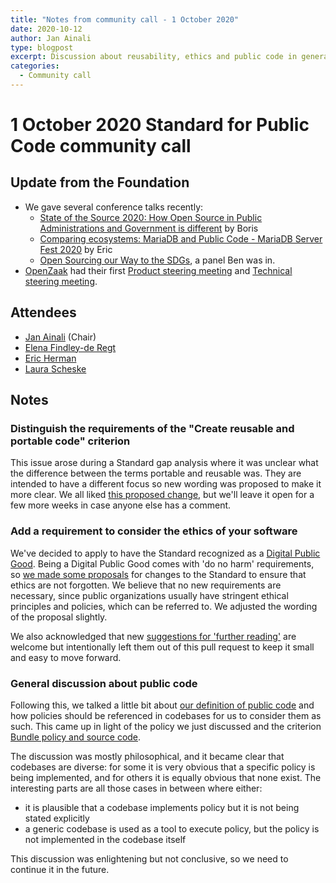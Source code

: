 ```yaml
---
title: "Notes from community call - 1 October 2020"
date: 2020-10-12
author: Jan Ainali
type: blogpost
excerpt: Discussion about reusability, ethics and public code in general
categories:
  - Community call
---
```


# 1 October 2020 Standard for Public Code community call

## Update from the Foundation

* We gave several conference talks recently:
    * [State of the Source 2020: How Open Source in Public Administrations and Government is different](https://www.youtube.com/watch?v=R7B2809l6EU) by Boris
    * [Comparing ecosystems: MariaDB and Public Code - MariaDB Server Fest 2020](https://www.youtube.com/watch?v=m_H4KZmAVtY) by Eric
    * [Open Sourcing our Way to the SDGs](https://www.youtube.com/watch?v=FkeQzL5q5t4), a panel Ben was in.
* [OpenZaak](https://publiccode.net/codebases/openzaak.html) had their first [Product steering meeting](https://lists.publiccode.net/hyperkitty/hyperkitty/list/openzaak-discuss@lists.publiccode.net/thread/FAHQNHUEJADVAGOR6DTMWXMXIGYE3BDP/) and [Technical steering meeting](https://lists.publiccode.net/hyperkitty/hyperkitty/list/openzaak-discuss@lists.publiccode.net/thread/5JGJ2WMIW4M6A5WTBIO5AKEO3HXC7V4I/).

## Attendees

* [Jan Ainali](https://publiccode.net/team/jan-ainali.html) (Chair)
* [Elena Findley-de Regt](https://publiccode.net/team/elena-findley-de-regt.html)
* [Eric Herman](https://publiccode.net/team/eric-herman.html)
* [Laura Scheske](https://web.archive.org/web/20210225183245/https://publiccode.net/who-we-are/team/laura-scheske.html)

## Notes

### Distinguish the requirements of the "Create reusable and portable code" criterion

This issue arose during a Standard gap analysis where it was unclear what the difference between the terms portable and reusable was. They are intended to have a different focus so new wording was proposed to make it more clear. We all liked [this proposed change](https://github.com/publiccodenet/standard/pull/353), but we'll leave it open for a few more weeks in case anyone else has a comment.

### Add a requirement to consider the ethics of your software

We've decided to apply to have the Standard recognized as a [Digital Public Good](https://digitalpublicgoods.net/get-involved/). Being a Digital Public Good comes with 'do no harm' requirements, so [we made some proposals](https://github.com/publiccodenet/standard/pull/356) for changes to the Standard to ensure that ethics are not forgotten. We believe that no new requirements are necessary, since public organizations usually have stringent ethical principles and policies, which can be referred to. We adjusted the wording of the proposal slightly.

We also acknowledged that new [suggestions for 'further reading'](https://github.com/publiccodenet/standard/issues/357) are welcome but intentionally left them out of this pull request to keep it small and easy to move forward.

### General discussion about public code

Following this, we talked a little bit about [our definition of public code](https://about.publiccode.net/glossary/public-code-definition.html) and how policies should be referenced in codebases for us to consider them as such. This came up in light of the policy we just discussed and the criterion [Bundle policy and source code](https://standard.publiccode.net/criteria/bundle-policy-and-code.html).

The discussion was mostly philosophical, and it became clear that codebases are diverse: for some it is very obvious that a specific policy is being implemented, and for others it is equally obvious that none exist. The interesting parts are all those cases in between where either:

 * it is plausible that a codebase implements policy but it is not being stated explicitly
 * a generic codebase is used as a tool to execute policy, but the policy is not implemented in the codebase itself

This discussion was enlightening but not conclusive, so we need to continue it in the future.
